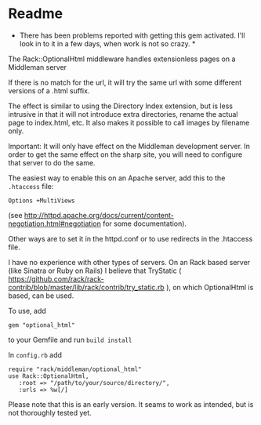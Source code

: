 # Readme

* There has been problems reported with getting this gem activated. I'll look in to it in a few days, when work is not so crazy. *

The Rack::OptionalHtml middleware handles extensionless pages on a Middleman server

If there is no match for the url, it will try the same url with some different versions of a .html suffix.

The effect is similar to using the Directory Index extension, but is less intrusive in that it will not introduce extra directories, rename the actual page to index.html, etc. It also makes it possible to call images by filename only.

Important: It will only have effect on the Middleman development server. In order to get the same effect on the sharp site, you will need to configure that server to do the same.

The easiest way to enable this on an Apache server, add this to the `.htaccess` file:

`Options +MultiViews`

(see http://httpd.apache.org/docs/current/content-negotiation.html#negotiation for some documentation).
 
Other ways are to set it in the httpd.conf or to use redirects in the .htaccess file.

I have no experience with other types of servers. On an Rack based server (like Sinatra or Ruby on Rails) I believe that TryStatic ( https://github.com/rack/rack-contrib/blob/master/lib/rack/contrib/try_static.rb ), on which OptionalHtml is based, can be used.


To use, add

`gem "optional_html"`

to your Gemfile and run `build install`

In `config.rb` add

```
require "rack/middleman/optional_html"
use Rack::OptionalHtml,
   :root => "/path/to/your/source/directory/",
   :urls => %w[/]
```

Please note that this is an early version. It seams to work as intended, but is not thoroughly tested yet.